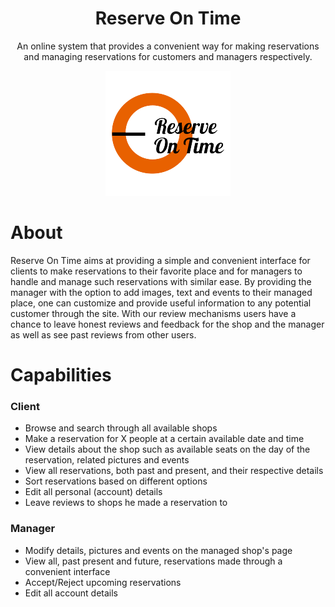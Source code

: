 <div align="center">
    <h1>Reserve On Time</h1>
    <p>An online system that provides a convenient way for making reservations and managing reservations for customers and managers respectively.</p>
    <a href="http://www.reserveontime.com"><img alt="Reserve On Time" src="/images/logo-tp.png"></a>
</div>

# About
Reserve On Time aims at providing a simple and convenient interface for clients to make reservations to their favorite place and for managers to handle and manage such reservations with similar ease. By providing the manager with the option to add images, text and events to their managed place, one can customize and provide useful information to any potential customer through the site. With our review mechanisms users have a chance to leave honest reviews and feedback for the shop and the manager as well as see past reviews from other users.

# Capabilities
### Client
- Browse and search through all available shops
- Make a reservation for X people at a certain available date and time
- View details about the shop such as available seats on the day of the reservation, related pictures and events
- View all reservations, both past and present, and their respective details
- Sort reservations based on different options
- Edit all personal (account) details
- Leave reviews to shops he made a reservation to

### Manager
- Modify details, pictures and events on the managed shop's page
- View all, past present and future, reservations made through a convenient interface
- Accept/Reject upcoming reservations
- Edit all account details
